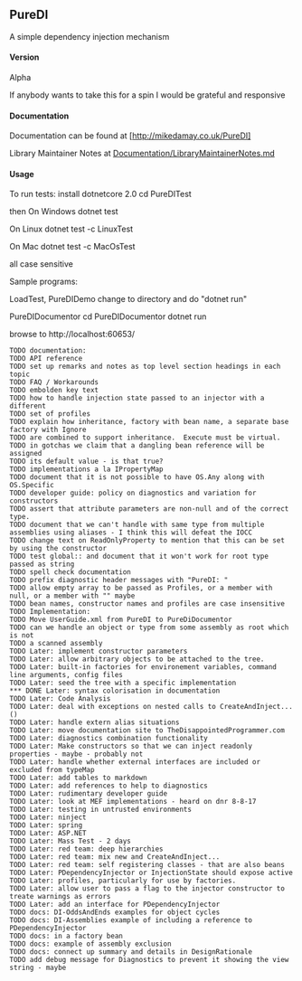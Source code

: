 ## PureDI

A simple dependency injection mechanism

#### Version
Alpha

If anybody wants to take this for a spin I would be grateful and responsive

#### Documentation
Documentation can be found at [http://mikedamay.co.uk/PureDI]

Library Maintainer Notes at [Documentation/LibraryMaintainerNotes.md](Documentation/LibraryMaintainerNotes.md)


#### Usage
To run tests:
install dotnetcore 2.0
cd PureDITest

then
On Windows
dotnet test

On Linux
dotnet test -c LinuxTest

On Mac
dotnet test -c MacOsTest

all case sensitive

Sample programs:

LoadTest, PureDIDemo
change to directory and do "dotnet run"

PureDIDocumentor
cd PureDIDocumentor
dotnet run

browse to http://localhost:60653/




    TODO documentation:
    TODO API reference
    TODO set up remarks and notes as top level section headings in each topic
    TODO FAQ / Workarounds
    TODO embolden key text
    TODO how to handle injection state passed to an injector with a different
    TODO set of profiles
    TODO explain how inheritance, factory with bean name, a separate base factory with Ignore
    TODO are combined to support inheritance.  Execute must be virtual.
    TODO in gotchas we claim that a dangling bean reference will be assigned
    TODO its default value - is that true?
    TODO implementations a la IPropertyMap
    TODO document that it is not possible to have OS.Any along with OS.Specific
    TODO developer guide: policy on diagnostics and variation for constructors
    TODO assert that attribute parameters are non-null and of the correct type.
    TODO document that we can't handle with same type from multiple assemblies using aliases - I think this will defeat the IOCC
    TODO change text on ReadOnlyProperty to mention that this can be set by using the constructor
    TODO test global:: and document that it won't work for root type passed as string
    TODO spell check documentation
    TODO prefix diagnostic header messages with "PureDI: "
    TODO allow empty array to be passed as Profiles, or a member with null, or a member with "" maybe
    TODO bean names, constructor names and profiles are case insensitive
    TODO Implementation:
    TODO Move UserGuide.xml from PureDI to PureDiDocumentor
    TODO can we handle an object or type from some assembly as root which is not
    TODO a scanned assembly
    TODO Later: implement constructor parameters
    TODO Later: allow arbitrary objects to be attached to the tree.
    TODO Later: built-in factories for environement variables, command line arguments, config files
    TODO Later: seed the tree with a specific implementation
    *** DONE Later: syntax colorisation in documentation
    TODO Later: Code Analysis
    TODO Later: deal with exceptions on nested calls to CreateAndInject...()
    TODO Later: handle extern alias situations
    TODO Later: move documentation site to TheDisappointedProgrammer.com
    TODO Later: diagnostics combination functionality
    TODO Later: Make constructors so that we can inject readonly properties - maybe - probably not
    TODO Later: handle whether external interfaces are included or excluded from typeMap
    TODO Later: add tables to markdown
    TODO Later: add references to help to diagnostics
    TODO Later: rudimentary developer guide
    TODO Later: look at MEF implementations - heard on dnr 8-8-17
    TODO Later: testing in untrusted environments
    TODO Later: ninject
    TODO Later: spring
    TODO Later: ASP.NET
    TODO Later: Mass Test - 2 days
    TODO Later: red team: deep hierarchies
    TODO Later: red team: mix new and CreateAndInject...
    TODO Later: red team: self registering classes - that are also beans
    TODO Later: PDependencyInjector or InjectionState should expose active
    TODO Later: profiles, particularly for use by factories.
    TODO Later: allow user to pass a flag to the injector constructor to treate warnings as errors
    TODO Later: add an interface for PDependencyInjector
    TODO docs: DI-OddsAndEnds examples for object cycles
    TODO docs: DI-Assemblies example of including a reference to PDependencyInjector
    TODO docs: in a factory bean
    TODO docs: example of assembly exclusion
    TODO docs: connect up summary and details in DesignRationale
    TODO add debug message for Diagnostics to prevent it showing the view string - maybe
